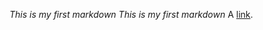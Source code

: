 

*This is my first markdown* _This is my first markdown_
A [link](https://github.com/Pacesetter4lyf/alx-pre_course "My repo").
